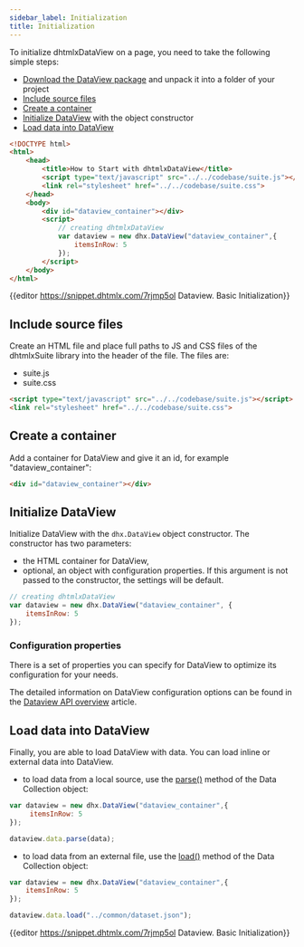```yaml
---
sidebar_label: Initialization
title: Initialization
---          
```


To initialize dhtmlxDataView on a page, you need to take the following simple steps:

- [Download the DataView package](https://dhtmlx.com/docs/products/dhtmlxSuite/download.shtml) and unpack it into a folder of your project
- [Include source files](#include-source-files)
- [Create a container](#createacontainer)
- [Initialize DataView](#initializedataview) with the object constructor
- [Load data into DataView](#loaddataintodataview)

~~~html title="index.html"
<!DOCTYPE html>
<html>
    <head>
        <title>How to Start with dhtmlxDataView</title>         
        <script type="text/javascript" src="../../codebase/suite.js"></script>
        <link rel="stylesheet" href="../../codebase/suite.css">
    </head>
    <body>
        <div id="dataview_container"></div>
        <script>
            // creating dhtmlxDataView
            var dataview = new dhx.DataView("dataview_container",{
    			itemsInRow: 5
			});
        </script>
    </body>
</html>
~~~

{{editor    https://snippet.dhtmlx.com/7rjmp5ol	Dataview. Basic Initialization}}

Include source files
--------------------

Create an HTML file and place full paths to JS and CSS files of the dhtmlxSuite library into the header of the file. The files are:

- suite.js
- suite.css

~~~html title="index.html"
<script type="text/javascript" src="../../codebase/suite.js"></script>
<link rel="stylesheet" href="../../codebase/suite.css">
~~~

Create a container 
-----------------

Add a container for DataView and give it an id, for example "dataview_container":

~~~html title="index.html"
<div id="dataview_container"></div>
~~~

Initialize DataView
---------------------------------

Initialize DataView with the `dhx.DataView` object constructor. The constructor has two parameters:

- the HTML container for DataView,
- optional, an object with configuration properties. If this argument is not passed to the constructor, the settings will be default.

~~~js title="script.js"
// creating dhtmlxDataView
var dataview = new dhx.DataView("dataview_container", {
    itemsInRow: 5
});
~~~

### Configuration properties

There is a set of properties you can specify for DataView to optimize its configuration for your needs.

The detailed information on DataView configuration options can be found in the [Dataview API overview](dataview/api/api_overview.md#properties) article.

Load data into DataView
---------------------

Finally, you are able to load DataView with data. You can load inline or external data into DataView.

- to load data from a local source, use the [parse()](data_collection/api/datacollection_parse_method.md) method of the Data Collection object:

~~~js
var dataview = new dhx.DataView("dataview_container",{
	 itemsInRow: 5
});

dataview.data.parse(data);
~~~

- to load data from an external file, use the [load()](data_collection/api/datacollection_load_method.md) method of the Data Collection object:

~~~js
var dataview = new dhx.DataView("dataview_container",{
	itemsInRow: 5
});

dataview.data.load("../common/dataset.json");
~~~

{{editor    https://snippet.dhtmlx.com/7rjmp5ol	Dataview. Basic Initialization}}

